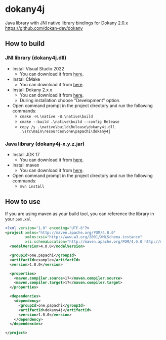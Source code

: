# dokany4j
Java library with JNI native library bindings for Dokany 2.0.x https://github.com/dokan-dev/dokany
## How to build
### JNI library (dokany4j.dll)
- Install Visual Studio 2022
    - You can download it from [here](https://visualstudio.microsoft.com/downloads/).
- Install CMake
    - You can download it from [here](https://cmake.org/download/).
- Install Dokany 2.x.x
  - You can download it from [here](https://github.com/dokan-dev/dokany/releases).
  - During installation choose "Development" option.
- Open command prompt in the project directory and run the following commands:
    - `cmake -H.\native -B.\native\build`
    - `cmake --build .\native\build --config Release`
    - `copy /y .\native\build\Release\dokany4j.dll .\src\main\resources\one\papachi\dokany4j`
### Java library (dokany4j-x.y.z.jar)
- Install JDK 17
  - You can download it from [here](https://www.oracle.com/java/technologies/downloads/).
- Install maven
  - You can download it from [here](https://maven.apache.org/download.cgi).
- Open command prompt in the project directory and run the following commands:
  - `mvn install`
## How to use
If you are using maven as your build tool, you can reference the library in your `pom.xml`
```xml
<?xml version="1.0" encoding="UTF-8"?>
<project xmlns="http://maven.apache.org/POM/4.0.0"
         xmlns:xsi="http://www.w3.org/2001/XMLSchema-instance"
         xsi:schemaLocation="http://maven.apache.org/POM/4.0.0 http://maven.apache.org/xsd/maven-4.0.0.xsd">
  <modelVersion>4.0.0</modelVersion>

  <groupId>one.papachi</groupId>
  <artifactId>example</artifactId>
  <version>1.0.0</version>

  <properties>
    <maven.compiler.source>17</maven.compiler.source>
    <maven.compiler.target>17</maven.compiler.target>
  </properties>

  <dependencies>
    <dependency>
      <groupId>one.papachi</groupId>
      <artifactId>dokany4j</artifactId>
      <version>1.0.0</version>
    </dependency>
  </dependencies>

</project>
```